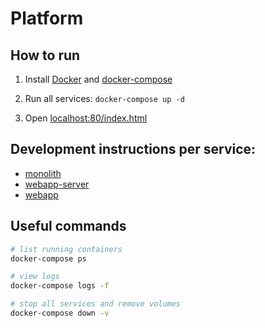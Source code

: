 # Platform

## How to run

1. Install [Docker](https://docs.docker.com/install/) and [docker-compose](https://docs.docker.com/compose/install/)

1. Run all services: `docker-compose up -d`

1. Open [localhost:80/index.html](http://localhost:80/index.html)

## Development instructions per service:

- [monolith](./monolith/README.md)
- [webapp-server](./webapp-server/README.md)
- [webapp](./webapp/README.md)

## Useful commands

```bash
# list running containers
docker-compose ps

# view logs
docker-compose logs -f

# stop all services and remove volumes
docker-compose down -v
```
